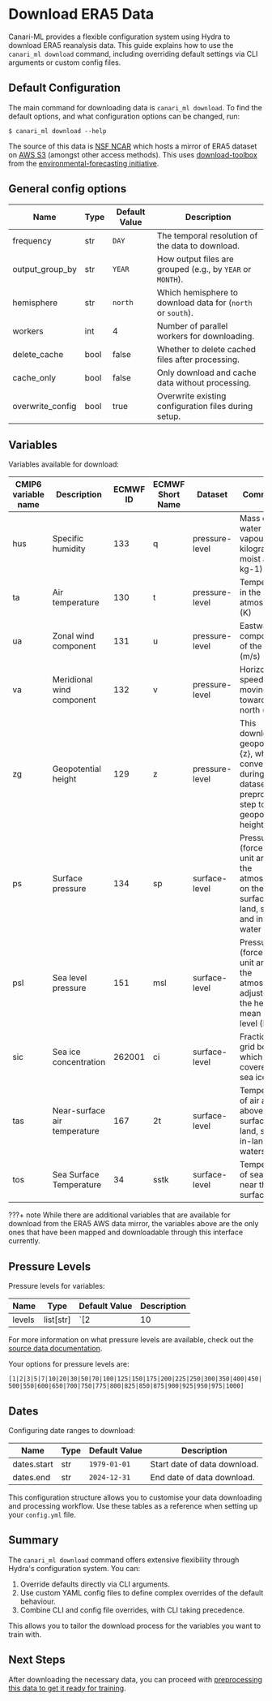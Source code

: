 # Download ERA5 Data

Canari-ML provides a flexible configuration system using Hydra to download ERA5 reanalysis data. This guide explains how to use the `canari_ml download` command, including overriding default settings via CLI arguments or custom config files.

## Default Configuration

The main command for downloading data is `canari_ml download`. To find the default options, and what configuration options can be changed, run:

```console exec="on" source="tabbed-left" result="ansi" tabs="Command|Output"
$ canari_ml download --help
```

The source of this data is [NSF NCAR](https://rda.ucar.edu/datasets/d633000) which hosts a mirror of ERA5 dataset on [AWS S3](https://registry.opendata.aws/nsf-ncar-era5/) (amongst other access methods). This uses [download-toolbox](https://download-toolbox.readthedocs.io/en/latest/) from the [environmental-forecasting initiative](https://environmental-forecasting.github.io/).

## General config options

| Name                | Type      | Default Value | Description                                                              |
|---------------------|-----------|---------------|--------------------------------------------------------------------------|
| frequency           | str       | `DAY`         | The temporal resolution of the data to download.                         |
| output_group_by     | str       | `YEAR`        | How output files are grouped (e.g., by `YEAR` or `MONTH`).               |
| hemisphere          | str       | `north`       | Which hemisphere to download data for (`north` or `south`).              |
| workers             | int       | 4             | Number of parallel workers for downloading.                              |
| delete_cache        | bool      | false         | Whether to delete cached files after processing.                         |
| cache_only          | bool      | false         | Only download and cache data without processing.                         |
| overwrite_config    | bool      | true          | Overwrite existing configuration files during setup.                     |

## Variables

Variables available for download:

| CMIP6 variable name | Description                     | ECMWF ID | ECMWF Short Name | Dataset               | Comments                                                                      |
|---------------------|---------------------------------|----------|------------------|-----------------------|-------------------------------------------------------------------------------|
| hus                 | Specific humidity               | 133      | q                | pressure-level        | Mass of water vapour per kilogram of moist air (kg kg-1)                      |
| ta                  | Air temperature                 | 130      | t                | pressure-level        | Temperature in the atmosphere (K)                                             |
| ua                  | Zonal wind component            | 131      | u                | pressure-level        | Eastward component of the wind (m/s)                                          |
| va                  | Meridional wind component       | 132      | v                | pressure-level        | Horizontal speed of air moving towards the north (m/s)                        |
| zg                  | Geopotential height             | 129      | z                | pressure-level        | This downloads geopotential {z}, which is converted during the dataset preprocess step to geopotential height {zg} |
| ps                  | Surface pressure                | 134      | sp               | surface-level         | Pressure (force per unit area) of the atmosphere on the surface of land, sea and in-land water (Pa) |
| psl                 | Sea level pressure              | 151      | msl              | surface-level         | Pressure (force per unit area) of the atmosphere adjusted to the height of mean sea level (Pa) |
| sic                 | Sea ice concentration           | 262001   | ci               | surface-level         | Fraction of a grid box which is covered by sea ice (1)                        |
| tas                 | Near-surface air temperature    | 167      | 2t               | surface-level         | Temperature of air at 2m above the surface of land, sea or in-land waters (K) |
| tos                 | Sea Surface Temperature         | 34       | sstk             | surface-level         | Temperature of sea water near the surface (K)                                 |

???+ note
    While there are additional variables that are available for download from the ERA5 AWS data mirror, the variables above are the only ones that have been mapped and downloadable through this interface currently.

## Pressure Levels

Pressure levels for variables:

| Name    | Type      | Default Value                      | Description                                   |
|---------|-----------|------------------------------------|-----------------------------------------------|
| levels  | list[str] | `[2|10|50|100|250|500|700]`        | Pressure levels for the selected variables.   |

For more information on what pressure levels are available, check out the [source data documentation](https://rda.ucar.edu/datasets/d633000/detailed_metadata/?view=level).

Your options for pressure levels are:

`[1|2|3|5|7|10|20|30|50|70|100|125|150|175|200|225|250|300|350|400|450|500|550|600|650|700|750|775|800|825|850|875|900|925|950|975|1000]`

## Dates

Configuring date ranges to download:

| Name            | Type      | Default Value           | Description                           |
|-----------------|-----------|-------------------------|---------------------------------------|
| dates.start     | str       | `1979-01-01`            | Start date of data download.          |
| dates.end       | str       | `2024-12-31`            | End date of data download.            |

This configuration structure allows you to customise your data downloading and processing workflow. Use these tables as a reference when setting up your `config.yml` file.


## Summary

The `canari_ml download` command offers extensive flexibility through Hydra's configuration system. You can:

1. Override defaults directly via CLI arguments.
2. Use custom YAML config files to define complex overrides of the default behaviour.
3. Combine CLI and config file overrides, with CLI taking precedence.

This allows you to tailor the download process for the variables you want to train with.

## Next Steps

After downloading the necessary data, you can proceed with [preprocessing this data to get it ready for training](../preprocess/index.md).
